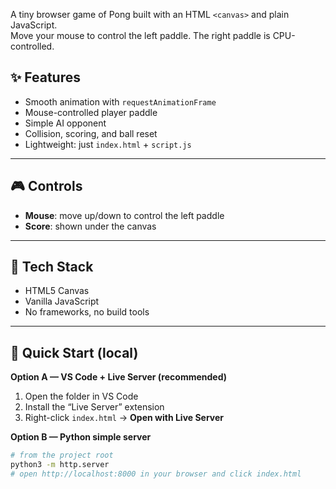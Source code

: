 A tiny browser game of Pong built with an HTML `<canvas>` and plain JavaScript.  
Move your mouse to control the left paddle. The right paddle is CPU-controlled.

## ✨ Features
- Smooth animation with `requestAnimationFrame`
- Mouse-controlled player paddle
- Simple AI opponent
- Collision, scoring, and ball reset
- Lightweight: just `index.html` + `script.js`

---

## 🎮 Controls
- **Mouse**: move up/down to control the left paddle
- **Score**: shown under the canvas

---

## 🧱 Tech Stack
- HTML5 Canvas
- Vanilla JavaScript
- No frameworks, no build tools

---

## 🚀 Quick Start (local)

**Option A — VS Code + Live Server (recommended)**
1. Open the folder in VS Code
2. Install the “Live Server” extension
3. Right-click `index.html` → **Open with Live Server**

**Option B — Python simple server**
```bash
# from the project root
python3 -m http.server
# open http://localhost:8000 in your browser and click index.html
